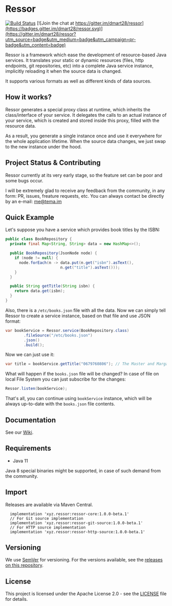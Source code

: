 # Ressor

[![Build Status](https://travis-ci.org/dmart28/ressor.svg?branch=develop)](https://travis-ci.org/dmart28/ressor) [![Join the chat at https://gitter.im/dmart28/ressor](https://badges.gitter.im/dmart28/ressor.svg)](https://gitter.im/dmart28/ressor?utm_source=badge&utm_medium=badge&utm_campaign=pr-badge&utm_content=badge)

Ressor is a framework which ease the development of resource-based Java services. It translates your static or dynamic resources (files, http endpoints, git repositories, etc) into a complete Java service instance, implicitly reloading it when the source data is changed.

It supports various formats as well as different kinds of data sources.

## How it works?

Ressor generates a special proxy class at runtime, which inherits the class/interface of your service. It delegates the calls to an actual instance of your service, which is created and stored inside this proxy, filled with the resource data.

As a result, you generate a single instance once and use it everywhere for the whole application lifetime. When the source data changes, we just swap to the new instance under the hood.

## Project Status & Contributing

Ressor currently at its very early stage, so the feature set can be poor and some bugs occur.

I will be extremely glad to receive any feedback from the community, in any form: PR, issues, freature requests, etc. You can always contact be directly by an e-mail: me@tema.im

## Quick Example

Let's suppose you have a service which provides book titles by the ISBN:

```java
public class BookRepository {
  private final Map<String, String> data = new HashMap<>();

  public BookRepository(JsonNode node) {
    if (node != null) {
      node.forEach(n -> data.put(n.get("isbn").asText(),
                        n.get("title").asText()));
    }
  }

  public String getTitle(String isbn) {
    return data.get(isbn);
  }
}
```

Also, there is a `/etc/books.json` file with all the data. Now we can simply tell Ressor to create a service instance, based on that file and use JSON format:

```java
var bookService = Ressor.service(BookRepository.class)
        .fileSource("/etc/books.json")
        .json()
        .build();
```

Now we can just use it:

```java
var title = bookService.getTitle("0679760806"); // The Master and Margarita
```

What will happen if the `books.json` file will be changed? In case of file on local File System you can just subscribe for the changes:

```java
Ressor.listen(bookService);
```

That's all, you can continue using `bookService` instance, which will be always up-to-date with the `books.json` file contents.

## Documentation

See our [Wiki](https://github.com/dmart28/ressor/wiki).

## Requirements

- Java 11

Java 8 special binaries might be supported, in case of such demand from the community.

## Import

Releases are available via Maven Central.

```
  implementation 'xyz.ressor:ressor-core:1.0.0-beta.1'
  // For Git source implementation
  implementation 'xyz.ressor:ressor-git-source:1.0.0-beta.1'
  // For HTTP source implementation
  implementation 'xyz.ressor:ressor-http-source:1.0.0-beta.1'
```

## Versioning

We use [SemVer](http://semver.org/) for versioning. For the versions available, see the [releases on this repository](https://github.com/dmart28/ressor/releases).

## License

This project is licensed under the Apache License 2.0 - see the [LICENSE](https://github.com/dmart28/ressor/blob/master/LICENSE) file for details.
